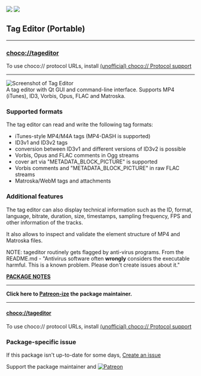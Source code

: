 [![](https://img.shields.io/chocolatey/v/tageditor?color=green&label=tageditor)](https://chocolatey.org/packages/tageditor) [![](https://img.shields.io/chocolatey/dt/tageditor)](https://chocolatey.org/packages/tageditor)

## Tag Editor (Portable)

---

### [choco://tageditor](choco://tageditor)
To use choco:// protocol URLs, install [(unofficial) choco:// Protocol support ](https://chocolatey.org/packages/choco-protocol-support)

---


![Screenshot of Tag Editor](https://raw.githubusercontent.com/Martchus/tageditor/master/resources/screenshots/mainwindow-1366x768.png)	
A tag editor with Qt GUI and command-line interface. Supports MP4 (iTunes), ID3, Vorbis, Opus, FLAC and Matroska.

### Supported formats
The tag editor can read and write the following tag formats:

* iTunes-style MP4/M4A tags (MP4-DASH is supported)
* ID3v1 and ID3v2 tags
* conversion between ID3v1 and different versions of ID3v2 is possible
* Vorbis, Opus and FLAC comments in Ogg streams
* cover art via "METADATA_BLOCK_PICTURE" is supported
* Vorbis comments and "METADATA_BLOCK_PICTURE" in raw FLAC streams
* Matroska/WebM tags and attachments

### Additional features

The tag editor can also display technical information such as the ID, format, language, bitrate, duration, size, timestamps, sampling frequency, FPS and other information of the tracks.

It also allows to inspect and validate the element structure of MP4 and Matroska files.

NOTE: tageditor routinely gets flagged by anti-virus programs. From the README.md - "Antivirus software often **wrongly** considers the executable harmful. This is a known problem. Please don't create issues about it."

**[PACKAGE NOTES](https://github.com/bcurran3/ChocolateyPackages/blob/master/screenlogic-connect/readme.md)**

---

**Click here to [Patreon-ize](https://www.patreon.com/bcurran3) the package maintainer.**

---

#### [choco://tageditor](choco://tageditor)
To use choco:// protocol URLs, install [(unofficial) choco:// Protocol support ](https://chocolatey.org/packages/choco-protocol-support)

### Package-specific issue
If this package isn't up-to-date for some days, [Create an issue](https://github.com/tunisiano187/Chocolatey-packages/issues/new/choose)

Support the package maintainer and [![Patreon](https://cdn.jsdelivr.net/gh/tunisiano187/Chocolatey-packages@d15c4e19c709e7148588d4523ffc6dd3cd3c7e5e/icons/patreon.png)](https://www.patreon.com/tunisiano)
